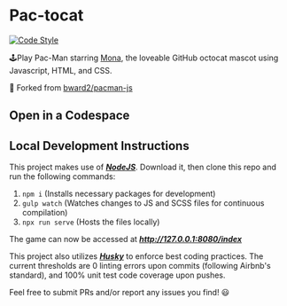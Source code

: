 # Pac-tocat
[![Code Style](https://img.shields.io/badge/code%20style-airbnb-brightgreen.svg)](https://github.com/airbnb/javascript)

🕹Play Pac-Man starring [Mona](https://github.com/monatheoctocat), the loveable GitHub octocat mascot using Javascript, HTML, and CSS. 

🙌 Forked from [bward2/pacman-js](https://github.com/bward2/pacman-js) 

## Open in a Codespace

## Local Development Instructions

This project makes use of *__[NodeJS](https://nodejs.org/en/)__*. Download it, then clone this repo and run the following commands:  
1. `npm i` (Installs necessary packages for development)
1. `gulp watch` (Watches changes to JS and SCSS files for continuous compilation)
1. `npx run serve` (Hosts the files locally)

The game can now be accessed at *__http://127.0.0.1:8080/index__*

This project also utilizes *__[Husky](https://github.com/typicode/husky)__* to enforce best coding practices. The current thresholds are 0 linting errors upon commits (following Airbnb's standard), and 100% unit test code coverage upon pushes.

Feel free to submit PRs and/or report any issues you find! 😃
